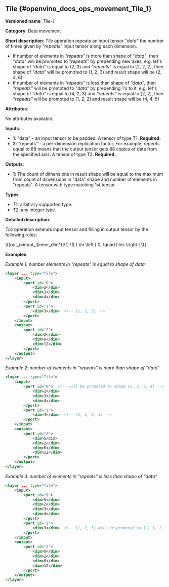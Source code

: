 ## Tile<a name="Tile"></a> {#openvino_docs_ops_movement_Tile_1}

**Versioned name**: *Tile-1*

**Category**: Data movement

**Short description**: *Tile* operation repeats an input tensor *"data"* the number of times given by *"repeats"* input tensor along each dimension. 
* If number of elements in *"repeats"* is more than shape of *"data"*, then *"data"* will be promoted to "*repeats*" by prepending new axes, e.g. let's shape of *"data"* is equal to (2, 3) and *"repeats"* is equal to [2, 2, 2], then shape of *"data"* will be promoted to (1, 2, 3) and result shape will be (2, 4, 6).
* If number of elements in *"repeats"* is less than shape of *"data"*, then *"repeats"* will be promoted to "*data*" by prepending 1's to it, e.g. let's shape of *"data"* is equal to (4, 2, 3) and *"repeats"* is equal to [2, 2], then *"repeats"* will be promoted to [1, 2, 2] and result shape will be (4, 4, 6)

**Attributes**:

No attributes available.

**Inputs**:

* **1**: "data" - an input tensor to be padded. A tensor of type T1. **Required.**
* **2**: "repeats" - a per-dimension replication factor. For example, *repeats* equal to 88 means that the output tensor gets 88 copies of data from the specified axis. A tensor of type T2. **Required.**

**Outputs**:

* **1**: The count of dimensions in result shape will be equal to the maximum from count of dimensions in "data" shape and number of elements in "repeats". A tensor with type matching 1st tensor. 

**Types**

* *T1*: arbitrary supported type.
* *T2*: any integer type.

**Detailed description**:

*Tile* operation extends input tensor and filling in output tensor by the following rules:

\f[out_i=input_i[inner_dim*t]\f] \f[ t \in \left ( 0, \quad tiles \right ) \f]

**Examples**

*Example 1: number elements in "repeats" is equal to shape of data*

```xml
<layer ... type="Tile">
    <input>
        <port id="0">
            <dim>2</dim>
            <dim>3</dim>
            <dim>4</dim>
        </port>
        <port id="1">
            <dim>3</dim>  <!-- [1, 2, 3] -->
        </port>
    </input>
    <output>
        <port id="2">
            <dim>2</dim>
            <dim>6</dim>
            <dim>12</dim>
        </port>
    </output>
</layer>
```

*Example 2: number of elements in "repeats" is more than shape of "data"*

```xml
<layer ... type="Tile">
    <input>
        <port id="0">  <!-- will be promoted to shape (1, 2, 3, 4) -->
            <dim>2</dim>
            <dim>3</dim>
            <dim>4</dim>
        </port>
        <port id="1">
            <dim>4</dim>  <!-- [5, 1, 2, 3] -->
        </port>
    </input>
    <output>
        <port id="2">
            <dim>5/dim>
            <dim>2</dim>
            <dim>6</dim>
            <dim>12</dim>
        </port>
    </output>
</layer>
```

*Example 3: number of elements in "repeats" is less than shape of "data"*

```xml
<layer ... type="Tile">
    <input>
        <port id="0">
            <dim>5</dim>       
            <dim>2</dim>
            <dim>3</dim>
            <dim>4</dim>
        </port>
        <port id="1">
            <dim>3</dim>  <!-- [1, 2, 3] will be promoted to [1, 1, 2, 3] -->
        </port>
    </input>
    <output>
        <port id="2">
            <dim>5</dim>  
            <dim>2</dim>
            <dim>6</dim>
            <dim>12</dim>
        </port>
    </output>
</layer>
```